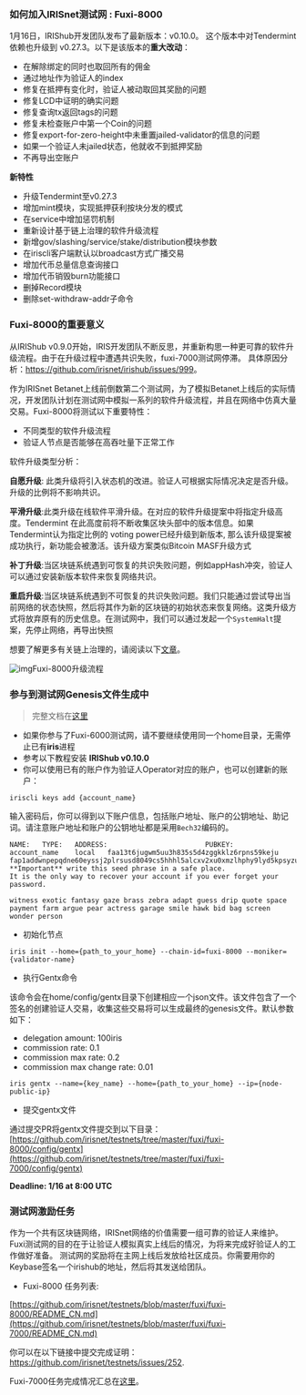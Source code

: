 ### 如何加入IRISnet测试网 : Fuxi-8000

1月16日，IRIShub开发团队发布了最新版本：v0.10.0。 这个版本中对Tendermint依赖也升级到 v0.27.3。以下是该版本的**重大改动**：

- 在解除绑定的同时也取回所有的佣金
- 通过地址作为验证人的index
- 修复在抵押有变化时，验证人被动取回其奖励的问题
- 修复LCD中证明的确实问题
- 修复查询tx返回tags的问题
- 修复未检查账户中第一个Coin的问题
- 修复export-for-zero-height中未重置jailed-validator的信息的问题
- 如果一个验证人未jailed状态，他就收不到抵押奖励
- 不再导出空账户

**新特性**

- 升级Tendermint至v0.27.3
- 增加mint模块，实现抵押获利按块分发的模式
- 在service中增加惩罚机制
- 重新设计基于链上治理的软件升级流程
- 新增gov/slashing/service/stake/distribution模块参数
- 在iriscli客户端默认以broadcast方式广播交易
- 增加代币总量信息查询接口
- 增加代币销毁burn功能接口
- 删掉Record模块
- 删除set-withdraw-addr子命令

### Fuxi-8000的重要意义

从IRIShub v0.9.0开始，IRIS开发团队不断反思，并重新构思一种更可靠的软件升级流程。由于在升级过程中遭遇共识失败，fuxi-7000测试网停滞。
具体原因分析：<https://github.com/irisnet/irishub/issues/999>。

作为IRISnet Betanet上线前倒数第二个测试网，为了模拟Betanet上线后的实际情况，开发团队计划在测试网中模拟一系列的软件升级流程，并且在网络中仿真大量交易。Fuxi-8000将测试以下重要特性：

- 不同类型的软件升级流程
- 验证人节点是否能够在高吞吐量下正常工作

软件升级类型分析：

**自愿升级**: 此类升级将引入状态机的改进。验证人可根据实际情况决定是否升级。升级的比例将不影响共识。

**平滑升级**:此类升级在线软件平滑升级。在对应的软件升级提案中将指定升级高度。Tendermint 在此高度前将不断收集区块头部中的版本信息。如果Tendermint认为指定比例的 voting power已经升级到新版本, 那么该升级提案被成功执行，新功能会被激活。该升级方案类似Bitcoin MASF升级方式

**补丁升级**:当区块链系统遇到可恢复的共识失败问题，例如appHash冲突，验证人可以通过安装新版本软件来恢复网络共识。

**重启升级**:当区块链系统遇到不可恢复的共识失败问题。我们只能通过尝试导出当前网络的状态快照，然后将其作为新的区块链的初始状态来恢复网络。这类升级方式将放弃原有的历史信息。在测试网中，我们可以通过发起一个`SystemHalt`提案，先停止网络，再导出快照

想要了解更多有关链上治理的，请阅读以下[文章](https://www.irisnet.org/docs/features/governance.html)。

![img](https://cdn-images-1.medium.com/max/1600/1*_FcyYLdkVVQjRSubxTu0vg.png)Fuxi-8000升级流程

### 参与到测试网Genesis文件生成中

> 完整文档在[这里](https://github.com/irisnet/testnets/blob/master/fuxi/docs_CN/Genesis-generation.md)

- 如果你参与了Fuxi-6000测试网，请不要继续使用同一个home目录，无需停止已有**iris**进程
- 参考以下教程安装 **IRIShub v0.10.0**
- 你可以使用已有的账户作为验证人Operator对应的账户，也可以创建新的账户：

```
iriscli keys add {account_name}
```

输入密码后，你可以得到以下账户信息，包括账户地址、账户的公钥地址、助记词。请注意账户地址和账户的公钥地址都是采用`Bech32`编码的。

```
NAME:	TYPE:	ADDRESS:						PUBKEY:
account_name	local	faa13t6jugwm5uu3h835s5d4zggkklz6rpns59keju	fap1addwnpepqdne60eyssj2plrsusd8049cs5hhhl5alcxv2xu0xmzlhphy9lyd5kpsyzu
**Important** write this seed phrase in a safe place.
It is the only way to recover your account if you ever forget your password.
```

```
witness exotic fantasy gaze brass zebra adapt guess drip quote space payment farm argue pear actress garage smile hawk bid bag screen wonder person
```

- 初始化节点

```
iris init --home={path_to_your_home} --chain-id=fuxi-8000 --moniker={validator-name}
```

- 执行Gentx命令

该命令会在home/config/gentx目录下创建相应一个json文件。该文件包含了一个签名的创建验证人交易，收集这些交易将可以生成最终的genesis文件。默认参数如下：

- delegation amount: 100iris
- commission rate: 0.1
- commission max rate: 0.2
- commission max change rate: 0.01

```
iris gentx --name={key_name} --home={path_to_your_home} --ip={node-public-ip}
```

- 提交gentx文件

通过提交PR将gentx文件提交到以下目录：[https://github.com/irisnet/testnets/tree/master/fuxi/fuxi-8000/config/gentx](https://github.com/irisnet/testnets/tree/master/fuxi/fuxi-7000/config/gentx)

**Deadline: 1/16 at 8:00 UTC**

### 测试网激励任务

作为一个共有区块链网络，IRISnet网络的价值需要一组可靠的验证人来维护。Fuxi测试网的目的在于让验证人模拟真实上线后的情况，为将来完成好验证人的工作做好准备。 测试网的奖励将在主网上线后发放给社区成员。你需要用你的Keybase签名一个irishub的地址，然后将其发送给团队。

- Fuxi-8000 任务列表:

[https://github.com/irisnet/testnets/blob/master/fuxi/fuxi-8000/README_CN.md](https://github.com/irisnet/testnets/blob/master/fuxi/fuxi-7000/README_CN.md)

你可以在以下链接中提交完成证明：https://github.com/irisnet/testnets/issues/252.

Fuxi-7000任务完成情况汇总在[这里](https://github.com/irisnet/testnets/issues/251)。